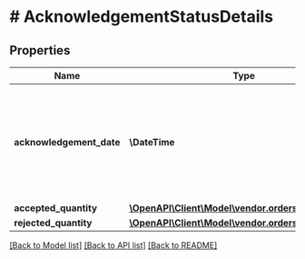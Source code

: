 # # AcknowledgementStatusDetails

## Properties

Name | Type | Description | Notes
------------ | ------------- | ------------- | -------------
**acknowledgement_date** | **\DateTime** | The date when the line item was confirmed by vendor. Must be in ISO-8601 date/time format. | [optional]
**accepted_quantity** | [**\OpenAPI\Client\Model\vendor.orders\ItemQuantity**](ItemQuantity.md) |  | [optional]
**rejected_quantity** | [**\OpenAPI\Client\Model\vendor.orders\ItemQuantity**](ItemQuantity.md) |  | [optional]

[[Back to Model list]](../../README.md#models) [[Back to API list]](../../README.md#endpoints) [[Back to README]](../../README.md)
